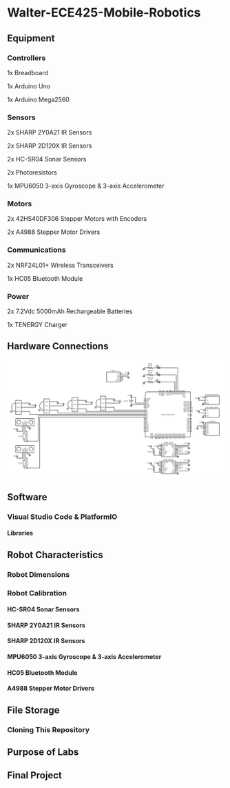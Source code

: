# Walter-ECE425-Mobile-Robotics
## Equipment

### Controllers
1x Breadboard

1x Arduino Uno

1x Arduino Mega2560

### Sensors
2x SHARP 2Y0A21 IR Sensors

2x SHARP 2D120X IR Sensors

2x HC-SR04 Sonar Sensors

2x Photoresistors

1x MPU6050 3-axis Gyroscope & 3-axis Accelerometer

### Motors
2x 42HS40DF306 Stepper Motors with Encoders

2x A4988 Stepper Motor Drivers

### Communications
2x NRF24L01+ Wireless Transceivers

1x HC05 Bluetooth Module

### Power
2x 7.2Vdc 5000mAh Rechargeable Batteries

1x TENERGY Charger

## Hardware Connections
![Walter Pinout](WalterECE425.png)

## Software

### Visual Studio Code & PlatformIO

#### Libraries

## Robot Characteristics

### Robot Dimensions

### Robot Calibration

#### HC-SR04 Sonar Sensors

#### SHARP 2Y0A21 IR Sensors

#### SHARP 2D120X IR Sensors

#### MPU6050 3-axis Gyroscope & 3-axis Accelerometer

#### HC05 Bluetooth Module

#### A4988 Stepper Motor Drivers

## File Storage

### Cloning This Repository

## Purpose of Labs

## Final Project
